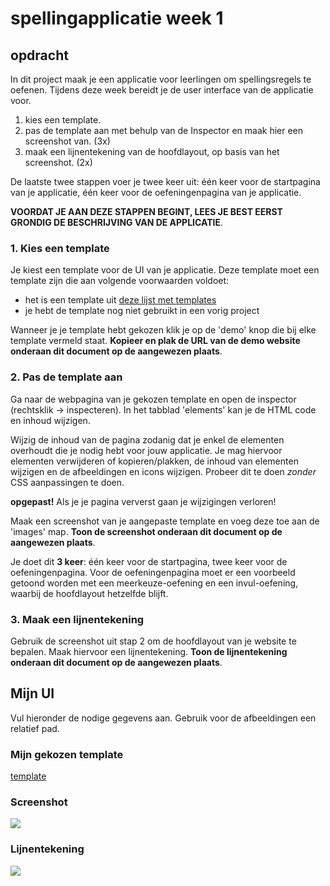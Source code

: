 # spellingapplicatie week 1

## opdracht

In dit project maak je een applicatie voor leerlingen om spellingsregels te oefenen. Tijdens deze week bereidt je de user interface van de applicatie voor.

 1. kies een template.
 2. pas de template aan met behulp van de Inspector en maak hier een screenshot van. (3x)
 3. maak een lijnentekening van de hoofdlayout, op basis van het screenshot. (2x)

De laatste twee stappen voer je twee keer uit: één keer voor de startpagina van je applicatie, één keer voor de oefeningenpagina van je applicatie.

**VOORDAT JE AAN DEZE STAPPEN BEGINT, LEES JE BEST EERST GRONDIG DE BESCHRIJVING VAN DE APPLICATIE**.

### 1. Kies een template

Je kiest een template voor de UI van je applicatie. Deze template moet een template zijn die aan volgende voorwaarden voldoet:

 - het is een template uit [deze lijst met templates](https://www.w3schools.com/w3css/w3css_templates.asp)
 - je hebt de template nog niet gebruikt in een vorig project

Wanneer je je template hebt gekozen klik je op de 'demo' knop die bij elke template vermeld staat. **Kopieer en plak de URL van de demo website onderaan dit document op de aangewezen plaats**.

### 2. Pas de template aan

Ga naar de webpagina van je gekozen template en open de inspector (rechtsklik -> inspecteren). In het tabblad 'elements' kan je de HTML code en inhoud wijzigen.

Wijzig de inhoud van de pagina zodanig dat je enkel de elementen overhoudt die je nodig hebt voor jouw applicatie. Je mag hiervoor elementen verwijderen of kopieren/plakken, de inhoud van elementen wijzigen en de afbeeldingen en icons wijzigen. Probeer dit te doen *zonder* CSS aanpassingen te doen.

**opgepast!** Als je je pagina ververst gaan je wijzigingen verloren!

Maak een screenshot van je aangepaste template en voeg deze toe aan de 'images' map. **Toon de screenshot onderaan dit document op de aangewezen plaats**. 

Je doet dit **3 keer**: één keer voor de startpagina, twee keer voor de oefeningenpagina. Voor de oefeningenpagina moet er een voorbeeld getoond worden met een meerkeuze-oefening en een invul-oefening, waarbij de hoofdlayout hetzelfde blijft.

### 3. Maak een lijnentekening

Gebruik de screenshot uit stap 2 om de hoofdlayout van je website te bepalen. Maak hiervoor een lijnentekening. **Toon de lijnentekening onderaan dit document op de aangewezen plaats**. 

## Mijn UI

Vul hieronder de nodige gegevens aan. Gebruik voor de afbeeldingen een relatief pad.

### Mijn gekozen template

<a href="#">template</a>

### Screenshot

<img src="images/#">

### Lijnentekening

<img src="images/#">